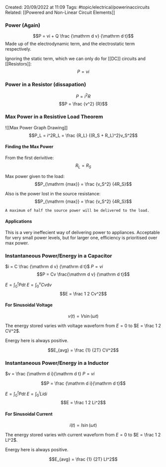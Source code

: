 Created: 20/09/2022 at 11:09
Tags: #topic/electrical/powerinaccircuits
Related: [[Powered and Non-Linear Circuit Elements]]

### Power (Again)
$$P = vi + Q \frac {\mathrm d v} {\mathrm d t}$$
Made up of the electrodynamic term, and the electrostatic term respectively.

Ignoring the static term, which we can only do for [[DC]] circuits and [[Resistors]]:
$$P = vi$$


### Power in a Resistor (dissapation)
$$P = i^2R$$
$$P = \frac {v^2} {R}$$

### Max Power in a Resistive Load Theorem
![[Max Power Graph Drawing]]
$$P_L = i^2R_L = \frac {R_L} {(R_S + R_L)^2}v_S^2$$

#### Finding the Max Power
From the first derivitive:
$$R_L = R_S$$

Max power given to the load:
$$P_{\mathrm {max}} = \frac {v_S^2} {4R_S}$$

Also is the power lost in the source resistance:
$$P_{\mathrm {max}} = \frac {v_S^2} {4R_S}$$

```ad-info
A maximum of half the source power will be delivered to the load.
```

#### Applications
This is a very ineffecient way of delivering power to appliances.
Acceptable for very small power levels, but for larger one, efficiency is prioritised over max power.

### Instantaneous Power/Energy in a Capacitor
$i = C \frac {\mathrm d v} {\mathrm d t}$
$P = vi$
$$P = Cv \frac{\mathrm d v} {\mathrm d t}$$

$E = \int_0^t P \mathrm d t$
$E = \int_0^vCv \mathrm d v$
$$E = \frac 1 2 Cv^2$$

#### For Sinusoidal Voltage
$$v(t) = V\sin(\omega t)$$

The energy stored varies with voltage waveform from $E = 0$ to $E = \frac 1 2 CV^2$.

Energy here is always positive.

$$E_{avg} = \frac {1} {2T} CV^2$$

### Instantaneous Power/Energy in a Inductor
$v = \frac {\mathrm d i}{\mathrm d t}
$P = vi$

$$P = \frac {\mathrm d i}{\mathrm d t}$$

$E = \int_0^t P \mathrm d t$
$E = \int_0^iLi \mathrm d i$
$$E = \frac 1 2 Li^2$$

#### For Sinusoidal Current
$$i(t) = I\sin(\omega t)$$

The energy stored varies with current waveform from $E = 0$ to $E = \frac 1 2 LI^2$.

Energy here is always positive.

$$E_{avg} = \frac {1} {2T} LI^2$$
